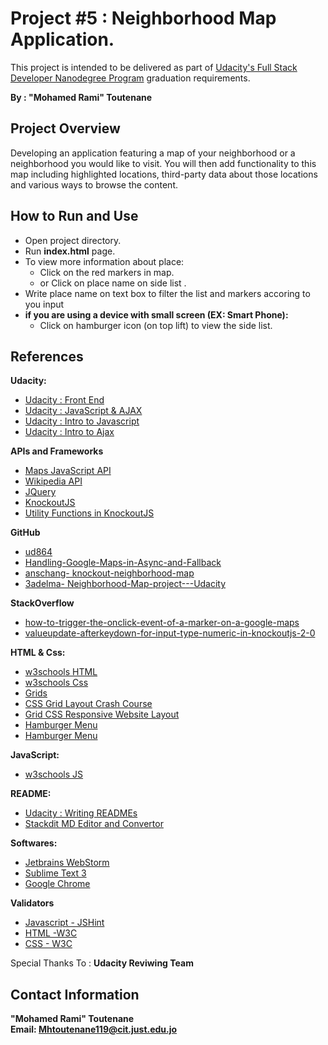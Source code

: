 ﻿
# Project #5 : Neighborhood Map Application.  
This project is intended to be delivered as part of [Udacity's Full Stack Developer Nanodegree Program](https://mena.udacity.com/course/full-stack-web-developer-nanodegree--nd004) graduation requirements.  
  
**By : "Mohamed Rami" Toutenane**  
  
## Project Overview  
Developing an application featuring a map of your neighborhood or a neighborhood you would like to visit. You will then add functionality to this map including highlighted locations, third-party data about those locations and various ways to browse the content.  

## How to Run and Use
-  Open project directory.
- Run **index.html** page.
-  To view more information about place:
	- Click on the red markers in map.
	- or Click on place name on side list .
- Write place name on text box to filter the list and markers accoring to you input
- **if you are using a device with small screen (EX: Smart Phone):**
	- Click on hamburger icon (on top lift) to view the side list.
  
## References 
**Udacity:**  
- [Udacity  :  Front End](https://classroom.udacity.com/nanodegrees/nd004-mena/parts/5d463571-1999-4e1d-adbb-dec1b3aa97e7)  
- [Udacity :  JavaScript & AJAX](https://classroom.udacity.com/nanodegrees/nd004-mena/parts/fe798c41-1f4a-4997-9480-84c66a31f622)     
- [Udacity :  Intro to Javascript](https://classroom.udacity.com/courses/ud803)  
- [Udacity :  Intro to Ajax](https://classroom.udacity.com/courses/ud110)  
     
**APIs and Frameworks**  
 - [Maps JavaScript API](https://developers.google.com/maps/documentation/javascript/tutorial)  
- [Wikipedia API](https://www.mediawiki.org/wiki/API:Main_page)  
- [JQuery](https://jquery.com/)  
- [KnockoutJS](https://knockoutjs.com/)  
- [Utility Functions in KnockoutJS](http://www.knockmeout.net/2011/04/utility-functions-in-knockoutjs.html)
  
**GitHub**  
- [ud864](https://github.com/udacity/ud864)  
- [Handling-Google-Maps-in-Async-and-Fallback](https://github.com/StacyMentor/Handling-Google-Maps-in-Async-and-Fallback/)
- [anschang- knockout-neighborhood-map](https://github.com/asc2683/knockout-neighborhood-map)  
- [3adelma- Neighborhood-Map-project---Udacity](https://github.com/3adelma/Neighborhood-Map-project---Udacity)  
  
     
**StackOverflow**  
 - [how-to-trigger-the-onclick-event-of-a-marker-on-a-google-maps](https://stackoverflow.com/questions/2730929/how-to-trigger-the-onclick-event-of-a-marker-on-a-google-maps-v3/2731781#2731781)    
- [valueupdate-afterkeydown-for-input-type-numeric-in-knockoutjs-2-0](https://stackoverflow.com/questions/10165131/valueupdate-afterkeydown-for-input-type-numeric-in-knockoutjs-2-0)  
  
**HTML & Css:**  
- [w3schools HTML](https://www.w3schools.com/html)  
- [w3schools Css](https://www.w3schools.com/Css/)  
- [Grids](https://css-tricks.com/snippets/css/complete-guide-grid/)  
- [ CSS Grid Layout Crash Course ](https://www.youtube.com/watch?v=jV8B24rSN5o)  
- [Grid CSS Responsive Website Layout](https://www.youtube.com/watch?v=M3qBpPw77qo)  
- [Hamburger Menu](https://codepen.io/erikterwan/pen/EVzeRP)  
- [Hamburger Menu](https://www.youtube.com/watch?v=xMTs8tAapnQ)  
  
**JavaScript:**  
 - [w3schools JS](https://www.w3schools.com/js/default.asp)  
  
**README:**   
- [Udacity : Writing READMEs](https://classroom.udacity.com/courses/ud777)   
- [Stackdit MD Editor and Convertor](https://stackedit.io/app#)  
  
**Softwares:**  
- [Jetbrains  WebStorm](https://www.jetbrains.com/webstorm/)  
- [Sublime Text 3](https://www.sublimetext.com/3)  
- [Google Chrome](https://www.google.com/chrome)  

**Validators**
- [Javascript - JSHint](https://jshint.com/)
- [HTML -W3C](https://validator.w3.org/)
- [CSS - W3C](https://jigsaw.w3.org/css-validator/)

Special Thanks To : **Udacity Reviwing Team**
  
     
## Contact Information  
  
**"Mohamed Rami" Toutenane   
Email: Mhtoutenane119@cit.just.edu.jo**